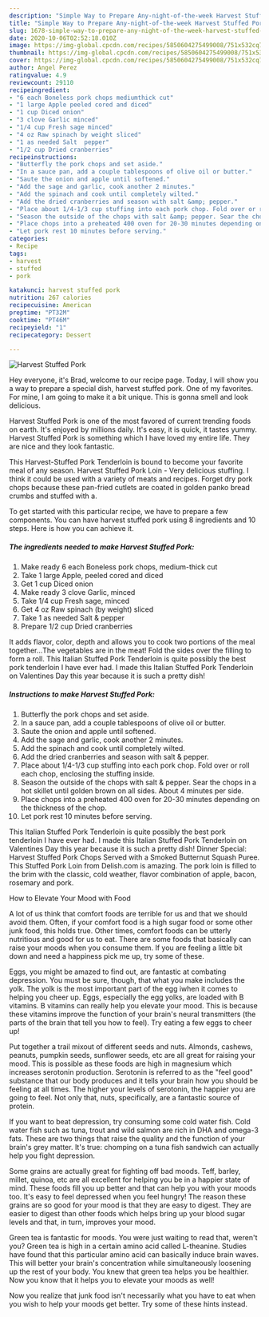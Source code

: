 ```yaml
---
description: "Simple Way to Prepare Any-night-of-the-week Harvest Stuffed Pork"
title: "Simple Way to Prepare Any-night-of-the-week Harvest Stuffed Pork"
slug: 1678-simple-way-to-prepare-any-night-of-the-week-harvest-stuffed-pork
date: 2020-10-06T02:52:18.010Z
image: https://img-global.cpcdn.com/recipes/5850604275499008/751x532cq70/harvest-stuffed-pork-recipe-main-photo.jpg
thumbnail: https://img-global.cpcdn.com/recipes/5850604275499008/751x532cq70/harvest-stuffed-pork-recipe-main-photo.jpg
cover: https://img-global.cpcdn.com/recipes/5850604275499008/751x532cq70/harvest-stuffed-pork-recipe-main-photo.jpg
author: Angel Perez
ratingvalue: 4.9
reviewcount: 29110
recipeingredient:
- "6 each Boneless pork chops mediumthick cut"
- "1 large Apple peeled cored and diced"
- "1 cup Diced onion"
- "3 clove Garlic minced"
- "1/4 cup Fresh sage minced"
- "4 oz Raw spinach by weight sliced"
- "1 as needed Salt  pepper"
- "1/2 cup Dried cranberries"
recipeinstructions:
- "Butterfly the pork chops and set aside."
- "In a sauce pan, add a couple tablespoons of olive oil or butter."
- "Saute the onion and apple until softened."
- "Add the sage and garlic, cook another 2 minutes."
- "Add the spinach and cook until completely wilted."
- "Add the dried cranberries and season with salt &amp; pepper."
- "Place about 1/4-1/3 cup stuffing into each pork chop. Fold over or roll each chop, enclosing the stuffing inside."
- "Season the outside of the chops with salt &amp; pepper. Sear the chops in a hot skillet until golden brown on all sides. About 4 minutes per side."
- "Place chops into a preheated 400 oven for 20-30 minutes depending on the thickness of the chop."
- "Let pork rest 10 minutes before serving."
categories:
- Recipe
tags:
- harvest
- stuffed
- pork

katakunci: harvest stuffed pork 
nutrition: 267 calories
recipecuisine: American
preptime: "PT32M"
cooktime: "PT46M"
recipeyield: "1"
recipecategory: Dessert

---
```



![Harvest Stuffed Pork](https://img-global.cpcdn.com/recipes/5850604275499008/751x532cq70/harvest-stuffed-pork-recipe-main-photo.jpg)

Hey everyone, it's Brad, welcome to our recipe page. Today, I will show you a way to prepare a special dish, harvest stuffed pork. One of my favorites. For mine, I am going to make it a bit unique. This is gonna smell and look delicious.

Harvest Stuffed Pork is one of the most favored of current trending foods on earth. It's enjoyed by millions daily. It's easy, it is quick, it tastes yummy. Harvest Stuffed Pork is something which I have loved my entire life. They are nice and they look fantastic.

This Harvest-Stuffed Pork Tenderloin is bound to become your favorite meal of any season. Harvest Stuffed Pork Loin - Very delicious stuffing. I think it could be used with a variety of meats and recipes. Forget dry pork chops because these pan-fried cutlets are coated in golden panko bread crumbs and stuffed with a.


To get started with this particular recipe, we have to prepare a few components. You can have harvest stuffed pork using 8 ingredients and 10 steps. Here is how you can achieve it.

<!--inarticleads1-->

##### The ingredients needed to make Harvest Stuffed Pork:

1. Make ready 6 each Boneless pork chops, medium-thick cut
1. Take 1 large Apple, peeled cored and diced
1. Get 1 cup Diced onion
1. Make ready 3 clove Garlic, minced
1. Take 1/4 cup Fresh sage, minced
1. Get 4 oz Raw spinach (by weight) sliced
1. Take 1 as needed Salt &amp; pepper
1. Prepare 1/2 cup Dried cranberries


It adds flavor, color, depth and allows you to cook two portions of the meal together…The vegetables are in the meat! Fold the sides over the filling to form a roll. This Italian Stuffed Pork Tenderloin is quite possibly the best pork tenderloin I have ever had. I made this Italian Stuffed Pork Tenderloin on Valentines Day this year because it is such a pretty dish! 

<!--inarticleads2-->

##### Instructions to make Harvest Stuffed Pork:

1. Butterfly the pork chops and set aside.
1. In a sauce pan, add a couple tablespoons of olive oil or butter.
1. Saute the onion and apple until softened.
1. Add the sage and garlic, cook another 2 minutes.
1. Add the spinach and cook until completely wilted.
1. Add the dried cranberries and season with salt &amp; pepper.
1. Place about 1/4-1/3 cup stuffing into each pork chop. Fold over or roll each chop, enclosing the stuffing inside.
1. Season the outside of the chops with salt &amp; pepper. Sear the chops in a hot skillet until golden brown on all sides. About 4 minutes per side.
1. Place chops into a preheated 400 oven for 20-30 minutes depending on the thickness of the chop.
1. Let pork rest 10 minutes before serving.


This Italian Stuffed Pork Tenderloin is quite possibly the best pork tenderloin I have ever had. I made this Italian Stuffed Pork Tenderloin on Valentines Day this year because it is such a pretty dish! Dinner Special: Harvest Stuffed Pork Chops Served with a Smoked Butternut Squash Puree. This Stuffed Pork Loin from Delish.com is amazing. The pork loin is filled to the brim with the classic, cold weather, flavor combination of apple, bacon, rosemary and pork. 

How to Elevate Your Mood with Food


A lot of us think that comfort foods are terrible for us and that we should avoid them. Often, if your comfort food is a high sugar food or some other junk food, this holds true. Other times, comfort foods can be utterly nutritious and good for us to eat. There are some foods that basically can raise your moods when you consume them. If you are feeling a little bit down and need a happiness pick me up, try some of these.

Eggs, you might be amazed to find out, are fantastic at combating depression. You must be sure, though, that what you make includes the yolk. The yolk is the most important part of the egg iwhen it comes to helping you cheer up. Eggs, especially the egg yolks, are loaded with B vitamins. B vitamins can really help you elevate your mood. This is because these vitamins improve the function of your brain's neural transmitters (the parts of the brain that tell you how to feel). Try eating a few eggs to cheer up!

Put together a trail mixout of different seeds and nuts. Almonds, cashews, peanuts, pumpkin seeds, sunflower seeds, etc are all great for raising your mood. This is possible as these foods are high in magnesium which increases serotonin production. Serotonin is referred to as the "feel good" substance that our body produces and it tells your brain how you should be feeling at all times. The higher your levels of serotonin, the happier you are going to feel. Not only that, nuts, specifically, are a fantastic source of protein.

If you want to beat depression, try consuming some cold water fish. Cold water fish such as tuna, trout and wild salmon are rich in DHA and omega-3 fats. These are two things that raise the quality and the function of your brain's grey matter. It's true: chomping on a tuna fish sandwich can actually help you fight depression. 

Some grains are actually great for fighting off bad moods. Teff, barley, millet, quinoa, etc are all excellent for helping you be in a happier state of mind. These foods fill you up better and that can help you with your moods too. It's easy to feel depressed when you feel hungry! The reason these grains are so good for your mood is that they are easy to digest. They are easier to digest than other foods which helps bring up your blood sugar levels and that, in turn, improves your mood.

Green tea is fantastic for moods. You were just waiting to read that, weren't you? Green tea is high in a certain amino acid called L-theanine. Studies have found that this particular amino acid can basically induce brain waves. This will better your brain's concentration while simultaneously loosening up the rest of your body. You knew that green tea helps you be healthier. Now you know that it helps you to elevate your moods as well!

Now you realize that junk food isn't necessarily what you have to eat when you wish to help your moods get better. Try  some  of  these  hints  instead.

